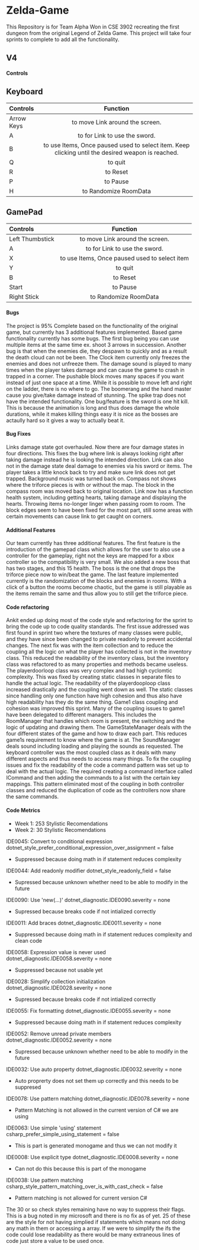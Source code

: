 # Zelda-Game

This Repository is for Team Alpha Won in CSE 3902 recreating the first dungeon from the original Legend of Zelda Game. This project will take four sprints to complete to add all the functionality. 

## V4

#### Controls

## Keyboard

Controls | Function
| :--- | :---:
Arrow Keys  | to move Link around the screen.
  A | to for Link to use the sword. 
  B | to use Items, Once paused used to select item. Keep clicking until the desired weapon is reached.
  Q | to quit
  R | to Reset
  P | to Pause
  H | to Randomize RoomData

## GamePad
 
Controls | Function
| :--- | :---:
Left Thumbstick  | to move Link around the screen.
  A | to for Link to use the sword. 
  X | to use Items, Once paused used to select item
  Y | to quit
  B | to Reset
  Start | to Pause
  Right Stick | to Randomize RoomData
  
#### Bugs
  The project is 95% Complete based on the functionality of the original game, but currently has 3 additional features implemented. Based game functionality currently has some bugs. The first bug being you can use multiple items at the same time ex. shoot 3 arrows in succession. Another bug is that when the enemies die, they despawn to quickly and as a result the death cloud can not be been. The Clock item currently only freezes the enemies and does not unfreeze them. The damage sound is played to many times when the player takes damage and can cause the game to crash in trapped in a corner. The pushable block moves many spaces if you want instead of just one space at a time. While it is possible to move left and right on the ladder, there is no where to go. The boomerang and the hand master cause you give/take damage instead of stunning. The spike trap does not have the intended functionality. One bug/feature is the sword is one hit kill. This is because the animation is long and thus does damage the whole durations, while it makes killing things easy it is nice as the bosses are actaully hard so it gives a way to actually beat it.
  
#### Bug Fixes
  Links damage state got overhauled. Now there are four damage states in four directions. This fixes the bug where link is always looking right after taking damage instead he is looking the intended direction. Link can also not in the damage state deal damage to enemies via his sword or items. The player takes a little knock back to try and make sure link does not get trapped. Background music was turned back on. Compass not shows where the triforce pieces is with or without the map. The block in the compass room was moved back to original location. Link now has a function health system, including getting hearts, taking damage and displaying the hearts. Throwing items no-longer linger when passing room to room. The block edges seem to have been fixed for the most part, still some areas with certain movements can cause link to get caught on corners. 

#### Additional Features
  Our team currently has three additional features. The first feature is the introduction of the gamepad class which allows for the user to also use a controller for the gameplay, right not the keys are mapped for a xbox controller so the compatibility is very small. We also added a new boss that has two stages, and this 15 health. The boss is the one that drops the triforce piece now to win/beat the game. The last feature implemented currently is the randomization of the blocks and enemies in rooms. With a click of a button the rooms become chaotic, but the game is still playable as the items remain the same and thus allow you to still get the triforce piece.  
  
#### Code refactoring
  Ankit ended up doing most of the code style and refactoring for the sprint to bring the code up to code quality standards. The first issue addressed was first found in sprint two where the textures of many classes were public, and they have since been changed to private readonly to prevent accidental changes. The next fix was with the item collection and to reduce the coupling all the logic on what the player has collected is not in the inventory class. This reduced the readability of the inventory class, but the inventory class was refactored to as many properties and methods became useless. The playerdoorloop class was very complex and had high cyclomtic complexity. This was fixed by creating static classes in separate files to handle the actual logic. The readability of the playerdooploop class increased drastically and the coupling went down as well. The static classes since handling only one function have high cohesion and thus also have high readability has they do the same thing. Game1 class coupling and cohesion was improved this sprint. Many of the coupling issues to game1 have been delegated to different managers. This includes the RoomManager that handles which room is present, the switching and the logic of updating and drawing them. The GameStateManager deals with the four different states of the game and how to draw each part. This reduces game1s requirement to know where the game is at. The SoundManager deals sound including loading and playing the sounds as requested. The keyboard controller was the most coupled class as it deals with many different aspects and thus needs to access many things. To fix the coupling issues and fix the readability of the code a command pattern was set up to deal with the actual logic. The required creating a command interface called ICommand and then adding the commands to a list with the certain key mappings. This pattern eliminated most of the coupling in both controller classes and reduced the duplication of code as the controllers now share the same commands. 

#### Code Metrics

   - Week 1: 253 Stylistic Recomendations
   - Week 2: 30 Stylistic Recomendations
   
  IDE0045: Convert to conditional expression
  dotnet_style_prefer_conditional_expression_over_assignment = false
  - Suppressed because doing math in if statement reduces complexity

  IDE0044: Add readonly modifier
  dotnet_style_readonly_field = false
  - Supressed because unknown whether need to be able to modify in the future

  IDE0090: Use 'new(...)'
  dotnet_diagnostic.IDE0090.severity = none
  - Supressed because breaks code if not intialized correctly

  IDE0011: Add braces
  dotnet_diagnostic.IDE0011.severity = none
  - Suppressed because doing math in if statement reduces complexity and clean code

  IDE0058: Expression value is never used
  dotnet_diagnostic.IDE0058.severity = none
  - Suppressed because not usable yet

  IDE0028: Simplify collection initialization
  dotnet_diagnostic.IDE0028.severity = none
  - Supressed because breaks code if not intialized correctly

  IDE0055: Fix formatting
  dotnet_diagnostic.IDE0055.severity = none
  - Suppressed because doing math in if statement reduces complexity

  IDE0052: Remove unread private members
  dotnet_diagnostic.IDE0052.severity = none
   - Supressed because unknown whether need to be able to modify in the future

  IDE0032: Use auto property
  dotnet_diagnostic.IDE0032.severity = none
  - Auto proprerty does not set them up correctly and this needs to be suppresed

  IDE0078: Use pattern matching
  dotnet_diagnostic.IDE0078.severity = none
  - Pattern Matching is not allowed in the current version of C# we are using 

  IDE0063: Use simple 'using' statement
  csharp_prefer_simple_using_statement = false
  - This is part is generated monogame and thus we can not modify it

  IDE0008: Use explicit type
  dotnet_diagnostic.IDE0008.severity = none
  - Can not do this because this is part of the monogame

  IDE0038: Use pattern matching
  csharp_style_pattern_matching_over_is_with_cast_check = false
  - Pattern matching is not allowed for current version C#

The 30 or so check styles remaining have no way to suppress their flags. This is a bug noted in my microsoft and there is no fix as of yet. 25 of these are the style for not having simplied if statements which means not doing any math in them or accessing a array. If we were to simplify the ifs the code could lose readability as there would be many extraneous lines of code just store a value to be used once. 
